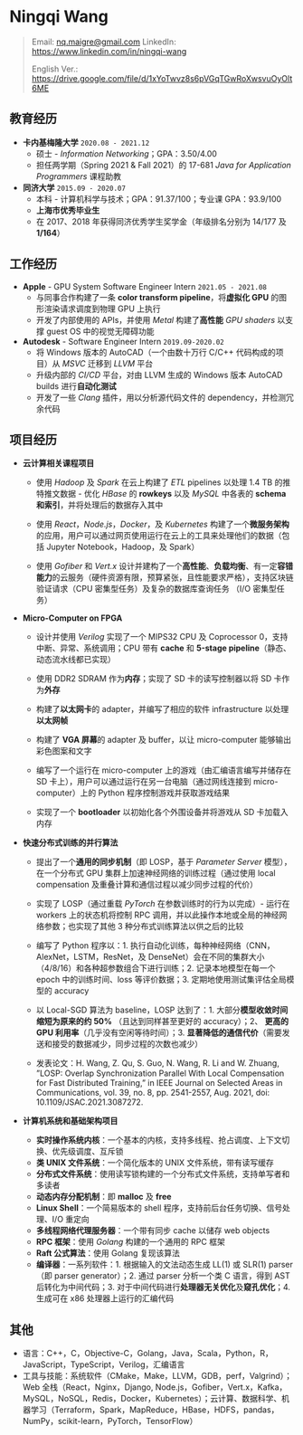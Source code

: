 # Ningqi Wang

> Email: nq.maigre@gmail.com  LinkedIn: https://www.linkedin.com/in/ningqi-wang
>
> English Ver.: https://drive.google.com/file/d/1xYoTwvz8s6pVGqTGwRoXwsvuOyOlt6ME



## 教育经历

* __卡内基梅隆大学__ `2020.08 - 2021.12`
  * 硕士 - *Information Networking*；GPA：3.50/4.00
  * 担任两学期（Spring 2021 & Fall 2021）的 17-681 *Java for Application Programmers* 课程助教
* __同济大学__ `2015.09 - 2020.07`
  * 本科 - 计算机科学与技术；GPA：91.37/100；专业课 GPA：93.9/100
  * **上海市优秀毕业生**
  * 在 2017、2018 年获得同济优秀学生奖学金（年级排名分别为 14/177 及 **1/164**）



## 工作经历

* __Apple__ - GPU System Software Engineer Intern `2021.05 - 2021.08`
  * 与同事合作构建了一条 **color transform pipeline**，将**虚拟化 GPU** 的图形渲染请求调度到物理 GPU 上执行
  * 开发了内部使用的 APIs，并使用 *Metal* 构建了**高性能** *GPU shaders* 以支撑 guest OS 中的视觉无障碍功能
* __Autodesk__ - Software Engineer Intern `2019.09-2020.02`
  * 将 Windows 版本的 AutoCAD（一个由数十万行 C/C++ 代码构成的项目）从 *MSVC* 迁移到 *LLVM* 平台
  * 升级内部的 *CI/CD* 平台，对由 LLVM 生成的 Windows 版本 AutoCAD builds 进行**自动化测试**
  * 开发了一些 *Clang* 插件，用以分析源代码文件的 dependency，并检测冗余代码



## 项目经历

* **云计算相关课程项目**

  * 使用 *Hadoop* 及 *Spark* 在云上构建了 *ETL* pipelines 以处理 1.4 TB 的推特推文数据 - 优化 *HBase* 的 **rowkeys** 以及 *MySQL* 中各表的 **schema 和索引**，并将处理后的数据存入其中

  * 使用 *React*，*Node.js*，*Docker*，及 *Kubernetes* 构建了一个**微服务架构**的应用，用户可以通过网页使用运行在云上的工具来处理他们的数据（包括 Jupyter Notebook，Hadoop，及 Spark） 

  * 使用 *Gofiber* 和 *Vert.x* 设计并建构了一个**高性能**、**负载均衡**、有一定**容错能力**的云服务（硬件资源有限，预算紧张，且性能要求严格），支持区块链验证请求（CPU 密集型任务）及复杂的数据库查询任务 （I/O 密集型任务）

    

* **Micro-Computer on FPGA**

  * 设计并使用 *Verilog* 实现了一个 MIPS32 CPU 及 Coprocessor 0，支持中断、异常、系统调用；CPU 带有 **cache** 和 **5-stage pipeline**（静态、动态流水线都已实现）

  * 使用 DDR2 SDRAM 作为**内存**；实现了 SD 卡的读写控制器以将 SD 卡作为**外存**

  * 构建了**以太网卡**的 adapter，并编写了相应的软件 infrastructure 以处理**以太网帧**

  * 构建了 **VGA 屏幕**的 adapter 及 buffer，以让 micro-computer 能够输出彩色图案和文字

  * 编写了一个运行在 micro-computer 上的游戏（由汇编语言编写并储存在 SD 卡上），用户可以通过运行在另一台电脑（通过网线连接到 micro-computer）上的 Python 程序控制游戏并获取游戏结果

  * 实现了一个 **bootloader** 以初始化各个外围设备并将游戏从 SD 卡加载入内存

    

* **快速分布式训练的并行算法**

  * 提出了一个**通用的同步机制**（即 LOSP，基于 *Parameter Server* 模型），在一个分布式 GPU 集群上加速神经网络的训练过程（通过使用 local compensation 及重叠计算和通信过程以减少同步过程的代价）

  * 实现了 LOSP（通过重载 *PyTorch* 在参数训练时的行为以完成）- 运行在 workers 上的状态机将控制 RPC 调用，并以此操作本地或全局的神经网络参数；也实现了其他 3 种分布式训练算法以供之后的比较

  * 编写了 Python 程序以：1. 执行自动化训练，每种神经网络（CNN，AlexNet，LSTM，ResNet，及 DenseNet）会在不同的集群大小（4/8/16）和各种超参数组合下进行训练；2. 记录本地模型在每一个 epoch 中的训练时间、loss 等评价数据；3. 定期地使用测试集评估全局模型的 accuracy

  * 以 Local-SGD 算法为 baseline，LOSP 达到了：1. 大部分**模型收敛时间缩短为原来的约 50%** （且达到同样甚至更好的 accuracy）；2、 **更高的 GPU 利用率**（几乎没有空闲等待时间）；3. **显著降低的通信代价**（需要发送和接受的数据减少，同步过程的次数也减少）

  * 发表论文：H. Wang, Z. Qu, S. Guo, N. Wang, R. Li and W. Zhuang, ”LOSP: Overlap Synchronization Parallel With Local Compensation for Fast Distributed Training,” in IEEE Journal on Selected Areas in Communications, vol. 39, no. 8, pp. 2541-2557, Aug. 2021, doi: 10.1109/JSAC.2021.3087272.

    

* **计算机系统和基础架构项目**

  * **实时操作系统内核**：一个基本的内核，支持多线程、抢占调度、上下文切换、优先级调度、互斥锁
  * **类 UNIX 文件系统**：一个简化版本的 UNIX 文件系统，带有读写缓存
  * **分布式文件系统**：使用读写锁构建的一个分布式文件系统，支持单写者和多读者
  * **动态内存分配机制**：即 **malloc** 及 **free**
  * **Linux Shell**：一个简易版本的 shell 程序，支持前后台任务切换、信号处理、I/O 重定向
  * **多线程网络代理服务器**：一个带有同步 cache 以储存 web objects
  * **RPC 框架**：使用 *Golang* 构建的一个通用的 RPC 框架
  * **Raft 公式算法**：使用 Golang 复现该算法
  * **编译器**：一系列软件：1. 根据输入的文法动态生成 LL(1) 或 SLR(1) parser（即 parser generator）；2. 通过 parser 分析一个类 C 语言，得到 AST 后转化为中间代码；3. 对于中间代码进行**处理器无关优化**及**窥孔优化**；4. 生成可在 x86 处理器上运行的汇编代码



## 其他

* 语言：C++，C，Objective-C，Golang，Java，Scala，Python，R，JavaScript，TypeScript，Verilog，汇编语言
* 工具与技能：系统软件（CMake，Make，LLVM，GDB，perf，Valgrind）；Web 全栈（React，Nginx，Django,
  Node.js，Gofiber，Vert.x，Kafka，MySQL，NoSQL，Redis，Docker，Kubernetes）；云计算、数据科学、机器学习（Terraform，Spark，MapReduce，HBase，HDFS，pandas，NumPy，scikit-learn，PyTorch，TensorFlow）

